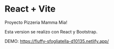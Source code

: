 # React + Vite

Proyecto Pizzeria Mamma Mia!

Esta version se realizo con React y Bootstrap.

DEMO: https://fluffy-sfogliatella-d10135.netlify.app/

